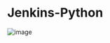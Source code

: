 # Jenkins-Python
![image](https://user-images.githubusercontent.com/57872327/175812630-66f5fbd1-0cba-43df-bfec-e004ebfb89f6.png)
 
